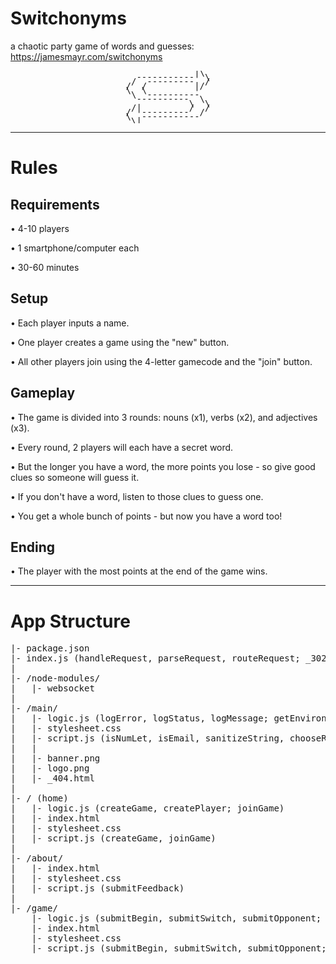 # Switchonyms

a chaotic party game of words and guesses: https://jamesmayr.com/switchonyms

<pre style='line-height: 0.5; text-align: center'>
             |\ 
  -----------  \
 /  ---------  /
/  /         |/ 
\  \            
 \  ----------  
  ----------  \ 
            \  \
 /|         /  /
/  ---------  / 
\  -----------  
 \|             
</pre>
<hr>

# Rules


## Requirements

• 4-10 players

• 1 smartphone/computer each

• 30-60 minutes



## Setup

• Each player inputs a name.

• One player creates a game using the "new" button.

• All other players join using the 4-letter gamecode and the "join" button.



## Gameplay

• The game is divided into 3 rounds: nouns (x1), verbs (x2), and adjectives (x3).

• Every round, 2 players will each have a secret word.

• But the longer you have a word, the more points you lose - so give good clues so someone will guess it.

• If you don't have a word, listen to those clues to guess one.

• You get a whole bunch of points - but now you have a word too!



## Ending

• The player with the most points at the end of the game wins.




<hr>

# App Structure

<pre>
|- package.json
|- index.js (handleRequest, parseRequest, routeRequest; _302, _403, _404; handleSocket, parseSocket, routeSocket; _400)
|
|- /node-modules/
|   |- websocket
|
|- /main/
|   |- logic.js (logError, logStatus, logMessage; getEnvironment, getAsset, getWord; isNumLet, isBot; renderHTML; generateRandom, chooseRandom, sortRandom; sanitizeString; determineSession, cleanDatabase)
|   |- stylesheet.css
|   |- script.js (isNumLet, isEmail, sanitizeString, chooseRandom; displayError, buildWords, animateWords; sendPost, createSocket)
|   |
|   |- banner.png
|   |- logo.png
|   |- _404.html
|
|- / (home)
|   |- logic.js (createGame, createPlayer; joinGame)
|   |- index.html
|   |- stylesheet.css
|   |- script.js (createGame, joinGame)
|
|- /about/
|   |- index.html
|   |- stylesheet.css
|   |- script.js (submitFeedback)
|
|- /game/
    |- logic.js (submitBegin, submitSwitch, submitOpponent; addPlayer, removePlayer, resetPlayer, createPointsdown; assignWord, guessWord; beginCountdown, beginGuessing, beginVictory)
    |- index.html
    |- stylesheet.css
    |- script.js (submitBegin, submitSwitch, submitOpponent; receivePost, receiveOpponent)
</pre>
